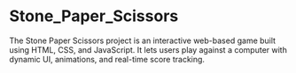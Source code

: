 # Stone_Paper_Scissors
The Stone Paper Scissors project is an interactive web-based game built using HTML, CSS, and JavaScript. It lets users play against a computer with dynamic UI, animations, and real-time score tracking.
